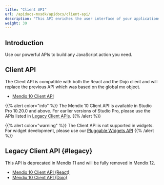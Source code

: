 ```yaml
---
title: "Client API"
url: /apidocs-mxsdk/apidocs/client-api/
description: "This API enriches the user interface of your applications by building on top of the Mendix web Client APIs."
weight: 30
---
```


## Introduction

Use our powerful APIs to build any JavaScript action you need.

## Client API

The Client API is compatible with both the React and the Dojo client and will replace the previous API which was based on the global mx object.

* [Mendix 10 Client API](https://apidocs.rnd.mendix.com/10/client-mx-api/index.html)

{{% alert color="info" %}}
The Mendix 10 Client API is available in Studio Pro 10.20.0 and above. For earlier versions of Studio Pro, please use the APIs listed in [Legacy Client APIs](#legacy).
{{% /alert %}}

{{% alert color="warning" %}}
The Client API is not supported in widgets. For widget development, please use our [Pluggable Widgets API](/apidocs-mxsdk/apidocs/pluggable-widgets/)
{{% /alert %}}

## Legacy Client API {#legacy}

This API is deprecated in Mendix 11 and will be fully removed in Mendix 12.

* [Mendix 10 Client API (React)](https://apidocs.rnd.mendix.com/10/client-react/index.html)
* [Mendix 10 Client API (Dojo)](https://apidocs.rnd.mendix.com/10/client/index.html)
